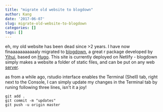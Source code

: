 ```yaml
---
title: "migrate old website to blogdown"
author: Kang
date: '2017-06-07'
slug: migrate-old-website-to-blogdown
categories: []
tags: []
---
```


eh, my old website has been dead since >2 years. I have now finaaaaaaaaaaaly migrated to [blogdown](https://github.com/rstudio/blogdown), a great r package developed by [Yihui](http://yihui.name), based on [Hugo](https://gohugo.io). This site is currently deployed on Netlify - blogdown simply makes a website a folder of static files, and can be put on any web [server](https://bookdown.org/yihui/blogdown/deployment.html).


as from a while ago, rstudio interface enables the Terminal (Shell) tab, right next to the Console, I can simply update my changes in the Terminal tab by runing following three lines, isn't it a joy!
```
git add .
git commit -m "updates"
git push -u origin master
```